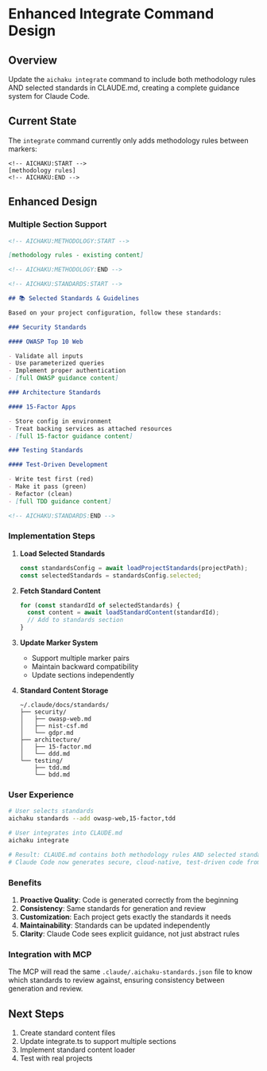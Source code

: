 # Enhanced Integrate Command Design

## Overview

Update the `aichaku integrate` command to include both methodology rules AND
selected standards in CLAUDE.md, creating a complete guidance system for Claude
Code.

## Current State

The `integrate` command currently only adds methodology rules between markers:

```
<!-- AICHAKU:START -->
[methodology rules]
<!-- AICHAKU:END -->
```

## Enhanced Design

### Multiple Section Support

```markdown
<!-- AICHAKU:METHODOLOGY:START -->

[methodology rules - existing content]

<!-- AICHAKU:METHODOLOGY:END -->

<!-- AICHAKU:STANDARDS:START -->

## 📚 Selected Standards & Guidelines

Based on your project configuration, follow these standards:

### Security Standards

#### OWASP Top 10 Web

- Validate all inputs
- Use parameterized queries
- Implement proper authentication
- [full OWASP guidance content]

### Architecture Standards

#### 15-Factor Apps

- Store config in environment
- Treat backing services as attached resources
- [full 15-factor guidance content]

### Testing Standards

#### Test-Driven Development

- Write test first (red)
- Make it pass (green)
- Refactor (clean)
- [full TDD guidance content]

<!-- AICHAKU:STANDARDS:END -->
```

### Implementation Steps

1. **Load Selected Standards**
   ```typescript
   const standardsConfig = await loadProjectStandards(projectPath);
   const selectedStandards = standardsConfig.selected;
   ```

2. **Fetch Standard Content**
   ```typescript
   for (const standardId of selectedStandards) {
     const content = await loadStandardContent(standardId);
     // Add to standards section
   }
   ```

3. **Update Marker System**
   - Support multiple marker pairs
   - Maintain backward compatibility
   - Update sections independently

4. **Standard Content Storage**
   ```
   ~/.claude/docs/standards/
   ├── security/
   │   ├── owasp-web.md
   │   ├── nist-csf.md
   │   └── gdpr.md
   ├── architecture/
   │   ├── 15-factor.md
   │   └── ddd.md
   └── testing/
       ├── tdd.md
       └── bdd.md
   ```

### User Experience

```bash
# User selects standards
aichaku standards --add owasp-web,15-factor,tdd

# User integrates into CLAUDE.md
aichaku integrate

# Result: CLAUDE.md contains both methodology rules AND selected standards
# Claude Code now generates secure, cloud-native, test-driven code from the start
```

### Benefits

1. **Proactive Quality**: Code is generated correctly from the beginning
2. **Consistency**: Same standards for generation and review
3. **Customization**: Each project gets exactly the standards it needs
4. **Maintainability**: Standards can be updated independently
5. **Clarity**: Claude Code sees explicit guidance, not just abstract rules

### Integration with MCP

The MCP will read the same `.claude/.aichaku-standards.json` file to know which
standards to review against, ensuring consistency between generation and review.

## Next Steps

1. Create standard content files
2. Update integrate.ts to support multiple sections
3. Implement standard content loader
4. Test with real projects
